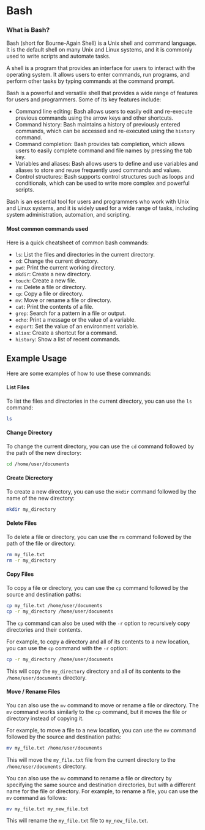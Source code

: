 # Bash

### What is Bash?

Bash (short for Bourne-Again Shell) is a Unix shell and command language. It is the default shell on many Unix and Linux systems, and it is commonly used to write scripts and automate tasks.

A shell is a program that provides an interface for users to interact with the operating system. It allows users to enter commands, run programs, and perform other tasks by typing commands at the command prompt.

Bash is a powerful and versatile shell that provides a wide range of features for users and programmers. Some of its key features include:

* Command line editing: Bash allows users to easily edit and re-execute previous commands using the arrow keys and other shortcuts.
* Command history: Bash maintains a history of previously entered commands, which can be accessed and re-executed using the `history` command.
* Command completion: Bash provides tab completion, which allows users to easily complete command and file names by pressing the tab key.
* Variables and aliases: Bash allows users to define and use variables and aliases to store and reuse frequently used commands and values.
* Control structures: Bash supports control structures such as loops and conditionals, which can be used to write more complex and powerful scripts.

Bash is an essential tool for users and programmers who work with Unix and Linux systems, and it is widely used for a wide range of tasks, including system administration, automation, and scripting.

#### Most common commands used

Here is a quick cheatsheet of common bash commands:

* `ls`: List the files and directories in the current directory.
* `cd`: Change the current directory.
* `pwd`: Print the current working directory.
* `mkdir`: Create a new directory.
* `touch`: Create a new file.
* `rm`: Delete a file or directory.
* `cp`: Copy a file or directory.
* `mv`: Move or rename a file or directory.
* `cat`: Print the contents of a file.
* `grep`: Search for a pattern in a file or output.
* `echo`: Print a message or the value of a variable.
* `export`: Set the value of an environment variable.
* `alias`: Create a shortcut for a command.
* `history`: Show a list of recent commands.

## Example Usage

Here are some examples of how to use these commands:

#### List Files

To list the files and directories in the current directory, you can use the `ls` command:

```bash
ls
```

#### Change Directory

To change the current directory, you can use the `cd` command followed by the path of the new directory:

```bash
cd /home/user/documents
```

#### Create Dicrectory

To create a new directory, you can use the `mkdir` command followed by the name of the new directory:

```bash
mkdir my_directory
```

#### Delete Files

To delete a file or directory, you can use the `rm` command followed by the path of the file or directory:

```bash
rm my_file.txt
rm -r my_directory
```

#### Copy Files

To copy a file or directory, you can use the `cp` command followed by the source and destination paths:

```bash
cp my_file.txt /home/user/documents
cp -r my_directory /home/user/documents
```

The `cp` command can also be used with the `-r` option to recursively copy directories and their contents.

For example, to copy a directory and all of its contents to a new location, you can use the `cp` command with the `-r` option:

```bash
cp -r my_directory /home/user/documents
```

This will copy the `my_directory` directory and all of its contents to the `/home/user/documents` directory.

#### Move / Rename Files

You can also use the `mv` command to move or rename a file or directory. The `mv` command works similarly to the `cp` command, but it moves the file or directory instead of copying it.

For example, to move a file to a new location, you can use the `mv` command followed by the source and destination paths:

```bash
mv my_file.txt /home/user/documents
```

This will move the `my_file.txt` file from the current directory to the `/home/user/documents` directory.

You can also use the `mv` command to rename a file or directory by specifying the same source and destination directories, but with a different name for the file or directory. For example, to rename a file, you can use the `mv` command as follows:

```bash
mv my_file.txt my_new_file.txt
```

This will rename the `my_file.txt` file to `my_new_file.txt`.
